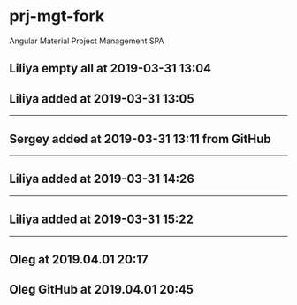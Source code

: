 # prj-mgt-fork
Angular Material Project Management SPA

## Liliya empty all at 2019-03-31 13:04
## Liliya added at 2019-03-31 13:05
---
## Sergey added at 2019-03-31 13:11 from GitHub
---
## Liliya added at 2019-03-31 14:26
---
## Liliya added at 2019-03-31 15:22

---
## Oleg at 2019.04.01 20:17
## Oleg GitHub at 2019.04.01 20:45

